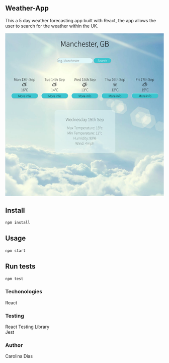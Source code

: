 ## Weather-App

This a 5 day weather forecasting app built with React, the app allows the user to search for the weather within the UK.

![Screenshot](images/screenshot.png)


## Install

```sh
npm install
```

## Usage

```sh
npm start
```

## Run tests

```sh
npm test
```

### Techonologies

React

### Testing

React Testing Library<br />
Jest

### Author

Carolina Dias
